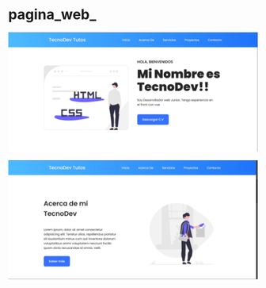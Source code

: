 # pagina_web_

![alt](https://github.com/IsraelMerlyn/pagina_web_/blob/master/ASSETS/mockup's/principal.png)

![alt](https://github.com/IsraelMerlyn/pagina_web_/blob/master/ASSETS/mockup's/Acerca%20de.png)
